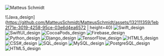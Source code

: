 ![Matteus Schmidt](https://github.com/MatteusSchmidt/MatteusSchmidt/assets/132111359/cbaedb98-295c-4ad3-954e-5bea36877b66)


![Java_design](https://github.com/MatteusSchmidt/MatteusSchmidt/assets/132111359/1eb2f71e-3019-4258-95ce-03e6d4ea6572 | height=40)
![Swift_design](https://github.com/MatteusSchmidt/MatteusSchmidt/assets/132111359/9c4e0117-5b63-437a-90d7-8ec2e26ad6d8)
![SwiftUI_design](https://github.com/MatteusSchmidt/MatteusSchmidt/assets/132111359/2ee08c23-c5c3-4747-80c6-8736fa43efef)
![CocoaPods_design](https://github.com/MatteusSchmidt/MatteusSchmidt/assets/132111359/bd49ca9f-9641-4e6f-8ccb-64059baf2e0f)
![Firebase_design](https://github.com/MatteusSchmidt/MatteusSchmidt/assets/132111359/6a4287f9-d33d-493d-8c77-3d1dbc493106)
![Python_design](https://github.com/MatteusSchmidt/MatteusSchmidt/assets/132111359/e76496fc-1cbf-4713-b1c5-a822b6b457f0)
![Django_design](https://github.com/MatteusSchmidt/MatteusSchmidt/assets/132111359/f5a9303b-a652-4b99-9c37-f25b267ccfee)
![TensorFlow_design](https://github.com/MatteusSchmidt/MatteusSchmidt/assets/132111359/a622e280-7c50-42ba-929f-a00e94301b0d)
![HTML5_design](https://github.com/MatteusSchmidt/MatteusSchmidt/assets/132111359/8db206e8-7101-47fa-88d5-72c1af44bd00)
![CSS#_design](https://github.com/MatteusSchmidt/MatteusSchmidt/assets/132111359/36c23b26-7ae9-44d3-ada0-522dd7c46097)
![SQL_design](https://github.com/MatteusSchmidt/MatteusSchmidt/assets/132111359/247f1916-594b-4ab3-9e9a-9baf3190f3cc)
![MySQL_design](https://github.com/MatteusSchmidt/MatteusSchmidt/assets/132111359/a71dcb10-fbc5-466c-a094-d5d4eade4227)
![PostgreSQL_design](https://github.com/MatteusSchmidt/MatteusSchmidt/assets/132111359/f16418d4-a76c-455c-b672-039a294a5e22)
![HTML5_design](https://github.com/MatteusSchmidt/MatteusSchmidt/assets/132111359/ee44396a-4ff1-4ed8-93dc-9b72431827e1)














<!--
**MatteusSchmidt/MatteusSchmidt** is a ✨ _special_ ✨ repository because its `README.md` (this file) appears on your GitHub profile.

Here are some ideas to get you started:

- 🔭 I’m currently working on ...
- 🌱 I’m currently learning ...
- 👯 I’m looking to collaborate on ...
- 🤔 I’m looking for help with ...
- 💬 Ask me about ...
- 📫 How to reach me: ...
- 😄 Pronouns: ...
- ⚡ Fun fact: ...
-->
